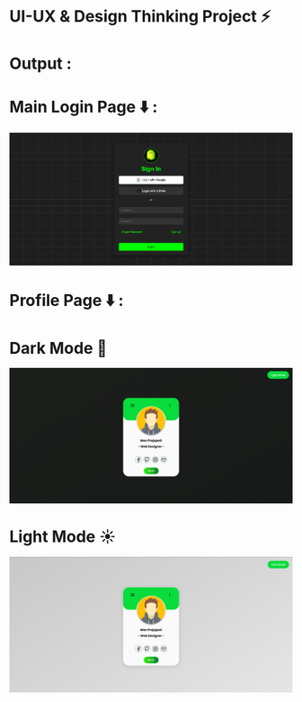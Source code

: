 # UI-UX & Design Thinking Project ⚡

# Output :

# Main Login Page ⬇️ :
<img src="01.png"></img>
# Profile Page ⬇️ :
# Dark Mode 🌙
<img src="02.png"></img>
# Light Mode ☀️
<img src="03.png"></img>

